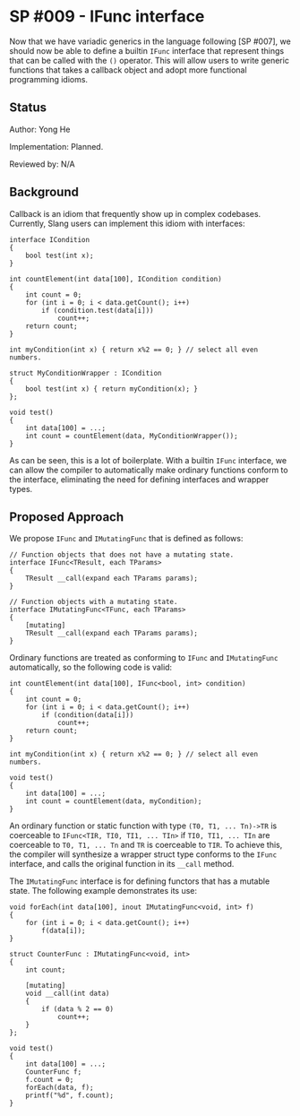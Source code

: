 SP #009 - IFunc interface
==============

Now that we have variadic generics in the language following [SP #007], we should now be able to define a builtin `IFunc` interface that represent
things that can be called with the `()` operator. This will allow users to write generic functions that takes a callback object and adopt more
functional programming idioms.

Status
------

Author: Yong He

Implementation: Planned.

Reviewed by: N/A

Background
----------

Callback is an idiom that frequently show up in complex codebases. Currently, Slang users can implement this idiom with
interfaces:

```
interface ICondition
{
    bool test(int x);
}

int countElement(int data[100], ICondition condition)
{
    int count = 0;
    for (int i = 0; i < data.getCount(); i++)
        if (condition.test(data[i]))
            count++;
    return count;
}

int myCondition(int x) { return x%2 == 0; } // select all even numbers.

struct MyConditionWrapper : ICondition
{
    bool test(int x) { return myCondition(x); }
};

void test()
{
    int data[100] = ...;
    int count = countElement(data, MyConditionWrapper());
}
```

As can be seen, this is a lot of boilerplate. With a builtin `IFunc` interface, we can
allow the compiler to automatically make ordinary functions conform to the interface,
eliminating the need for defining interfaces and wrapper types.


Proposed Approach
-----------------

We propose `IFunc` and `IMutatingFunc` that is defined as follows:

```
// Function objects that does not have a mutating state.
interface IFunc<TResult, each TParams>
{
    TResult __call(expand each TParams params);
}

// Function objects with a mutating state.
interface IMutatingFunc<TFunc, each TParams>
{
    [mutating]
    TResult __call(expand each TParams params);
}
```

Ordinary functions are treated as conforming to `IFunc` and `IMutatingFunc` automatically,
so the following code is valid:

```
int countElement(int data[100], IFunc<bool, int> condition)
{
    int count = 0;
    for (int i = 0; i < data.getCount(); i++)
        if (condition(data[i]))
            count++;
    return count;
}

int myCondition(int x) { return x%2 == 0; } // select all even numbers.

void test()
{
    int data[100] = ...;
    int count = countElement(data, myCondition);
}
```

An ordinary function or static function with type `(T0, T1, ... Tn)->TR` is coerceable to `IFunc<TIR, TI0, TI1, ... TIn>` if
`TI0, TI1, ... TIn` are coerceable to `T0, T1, ... Tn` and `TR` is coerceable to `TIR`.
To achieve this, the compiler will synthesize a wrapper struct type conforms to the `IFunc` interface, and calls the original function
in its `__call` method.

The `IMutatingFunc` interface is for defining functors that has a mutable state. The following example demonstrates its use:

```
void forEach(int data[100], inout IMutatingFunc<void, int> f)
{
    for (int i = 0; i < data.getCount(); i++)
        f(data[i]);
}

struct CounterFunc : IMutatingFunc<void, int>
{
    int count;

    [mutating]
    void __call(int data)
    {
        if (data % 2 == 0)
            count++;
    }
};

void test()
{
    int data[100] = ...;
    CounterFunc f;
    f.count = 0;
    forEach(data, f);
    printf("%d", f.count);
}
```
